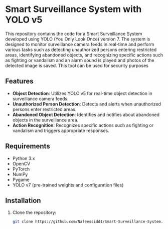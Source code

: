 
# Smart Surveillance System with YOLO v5

This repository contains the code for a Smart Surveillance System developed using YOLO (You Only Look Once) version 7. The system is designed to monitor surveillance camera feeds in real-time and perform various tasks such as detecting unauthorized persons entering restricted areas, identifying abandoned objects, and recognizing specific actions such as fighting or vandalism and an alarm sound is played and photos of the detected image is saved.
This tool can be used for security purposes


## Features

- **Object Detection**: Utilizes YOLO v5 for real-time object detection in surveillance camera feeds.
- **Unauthorized Person Detection**: Detects and alerts when unauthorized persons enter restricted areas.
- **Abandoned Object Detection**: Identifies and notifies about abandoned objects in the surveillance area.
- **Action Recognition**: Recognizes specific actions such as fighting or vandalism and triggers appropriate responses.

## Requirements

- Python 3.x
- OpenCV
- PyTorch
- NumPy
- Pygame
- YOLO v7 (pre-trained weights and configuration files)

## Installation

1. Clone the repository:
   ```bash
   git clone https://github.com/Nafeessidd1/Smart-Surveillance-System.git
